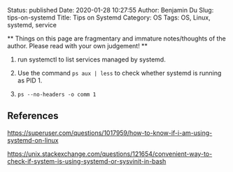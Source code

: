 Status: published
Date: 2020-01-28 10:27:55
Author: Benjamin Du
Slug: tips-on-systemd
Title: Tips on Systemd
Category: OS
Tags: OS, Linux, systemd, service

**
Things on this page are fragmentary and immature notes/thoughts of the author.
Please read with your own judgement!
**

1. run systemctl to list services managed by systemd.

2. Use the command `ps aux | less` to check whether systemd is running as PID 1.

3. `ps --no-headers -o comm 1`

## References

https://superuser.com/questions/1017959/how-to-know-if-i-am-using-systemd-on-linux

https://unix.stackexchange.com/questions/121654/convenient-way-to-check-if-system-is-using-systemd-or-sysvinit-in-bash
